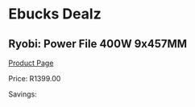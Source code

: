 
# Ebucks Dealz
## Ryobi: Power File 400W 9x457MM
[Product Page](https://www.ebucks.com/web/shop/productSelected.do?prodId=315092228&catId=336131644)

Price: R1399.00

Savings: 


	